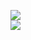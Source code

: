 [![](https://img.shields.io/badge/Made%20With-Github%20Spray-lightgrey.svg?style=for-the-badge&logo=github)](https://github.com/Annihil/github-spray#10155)  
[![](https://i.imgur.com/2DrTn0Z.gif)](https://github.com/Annihil/github-spray)